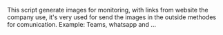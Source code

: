 This script generate images for monitoring, with links from website the company use, it's very used for send the images in the outside methodes for comunication. Example: Teams, whatsapp and ...

